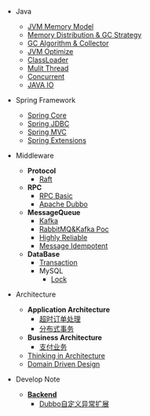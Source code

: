 * Java
    * [JVM Memory Model](java/jvm_memory_model.md)
    * [Memory Distribution & GC Strategy](java/jvm_distribution_strategy.md)
    * [GC Algorithm & Collector](java/jvm_gc.md)
    * [JVM Optimize](java/jvm_optimize.md)
    * [ClassLoader](java/classloader.md)
    * [Mulit Thread](java/mulit_thread.md)
    * [Concurrent](java/concurrent.md)
    * [JAVA IO](java/java_io.md)

* Spring Framework
    * [Spring Core](springframework/spring_core.md)
    * [Spring JDBC](springframework/spring_jdbc.md)
    * [Spring MVC](springframework/spring_mvc.md)
    * [Spring Extensions](springframework/spring_extensions.md)

* Middleware
    * **Protocol**
        * [Raft](./middleware/protocol/raft/raft.md)
    * **RPC**
        * [RPC Basic](middleware/rpc/rpc_basic.md)
        * [Apache Dubbo](middleware/rpc/apache_dubbo.md)
    * **MessageQueue**
        * [Kafka](middleware/message_queue/kafka.md)
        * [RabbitMQ&Kafka Poc](middleware/message_queue/rabbitmq_kafka_poc.md)
        * [Highly Reliable](middleware/message_queue/highly_reliable_mq.md)
        * [Message Idempotent](middleware/message_queue/message_idempotent.md)
    * **DataBase**
        * [Transaction](middleware/database/transaction.md)
        * MySQL
            * [Lock](middleware/database/mysql/lock.md)

* Architecture
    * **Application Architecture**
        * [超时订单处理](./architecture/application/order_timeout/order_timeout.md)
        * [分布式事务](./architecture/application/distribution_transaction/distribution_transaction.md)
    * **Business Architecture**
        * [支付业务](./architecture/business/payment/payment_architecture.md)
    * [Thinking in Architecture](architecture/thinking_in_architecture.md)
    * [Domain Driven Design](architecture/ddd/arch_ddd.md)

* Develop Note
    * [**Backend**](./develop_note/backend/backend.md)
        * [Dubbo自定义异常扩展](./develop_note/backend/dubbo_exception_enhance.md)